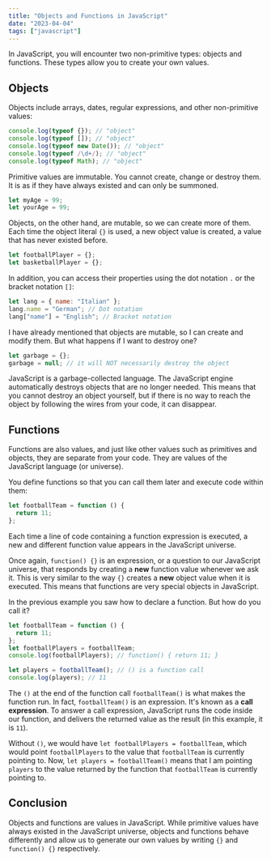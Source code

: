```yaml
---
title: "Objects and Functions in JavaScript"
date: "2023-04-04"
tags: ["javascript"]
---
```


In JavaScript, you will encounter two non-primitive types: objects and functions. These types allow you to create your own values.

## Objects

Objects include arrays, dates, regular expressions, and other non-primitive values:

```js
console.log(typeof {}); // "object"
console.log(typeof []); // "object"
console.log(typeof new Date()); // "object"
console.log(typeof /\d+/); // "object"
console.log(typeof Math); // "object"
```

Primitive values are immutable. You cannot create, change or destroy them. It is as if they have always existed and can only be summoned.

```js
let myAge = 99;
let yourAge = 99;
```

Objects, on the other hand, are mutable, so we can create more of them. Each time the object literal `{}` is used, a new object value is created, a value that has never existed before.

```js
let footballPlayer = {};
let basketballPlayer = {};
```

In addition, you can access their properties using the dot notation `.` or the bracket notation `[]`:

```js
let lang = { name: "Italian" };
lang.name = "German"; // Dot notation
lang["name"] = "English"; // Bracket notation
```

I have already mentioned that objects are mutable, so I can create and modify them. But what happens if I want to destroy one?

```js
let garbage = {};
garbage = null; // it will NOT necessarily destroy the object
```

JavaScript is a garbage-collected language. The JavaScript engine automatically destroys objects that are no longer needed. This means that you cannot destroy an object yourself, but if there is no way to reach the object by following the wires from your code, it can disappear.

## Functions

Functions are also values, and just like other values such as primitives and objects, they are separate from your code. They are values of the JavaScript language (or universe).

You define functions so that you can call them later and execute code within them:

```js
let footballTeam = function () {
  return 11;
};
```

Each time a line of code containing a function expression is executed, a new and different function value appears in the JavaScript universe.

Once again, `function() {}` is an expression, or a question to our JavaScript universe, that responds by creating a **new** function value whenever we ask it. This is very similar to the way `{}` creates a **new** object value when it is executed. This means that functions are very special objects in JavaScript.

In the previous example you saw how to declare a function. But how do you call it?

```js
let footballTeam = function () {
  return 11;
};
let footballPlayers = footballTeam;
console.log(footballPlayers); // function() { return 11; }

let players = footballTeam(); // () is a function call
console.log(players); // 11
```

The `()` at the end of the function call `footballTeam()` is what makes the function run. In fact, `footballTeam()` is an expression. It's known as a **call expression**. To answer a call expression, JavaScript runs the code inside our function, and delivers the returned value as the result (in this example, it is `11`).

Without `()`, we would have `let footballPlayers = footballTeam`, which would point `footballPlayers` to the value that `footballTeam` is currently pointing to.
Now, `let players = footballTeam()` means that I am pointing `players` to the value returned by the function that `footballTeam` is currently pointing to.

## Conclusion

Objects and functions are values in JavaScript. While primitive values have always existed in the JavaScript universe, objects and functions behave differently and allow us to generate our own values by writing `{}` and `function() {}` respectively.
